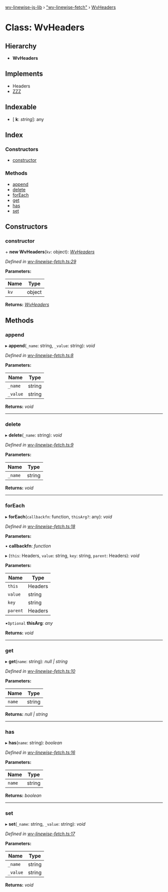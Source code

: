 [wv-linewise-js-lib](../README.md) › ["wv-linewise-fetch"](../modules/_wv_linewise_fetch_.md) › [WvHeaders](_wv_linewise_fetch_.wvheaders.md)

# Class: WvHeaders

## Hierarchy

* **WvHeaders**

## Implements

* Headers
* [ZZZ](../interfaces/_wv_linewise_fetch_.zzz.md)

## Indexable

* \[ **k**: *string*\]: any

## Index

### Constructors

* [constructor](_wv_linewise_fetch_.wvheaders.md#constructor)

### Methods

* [append](_wv_linewise_fetch_.wvheaders.md#append)
* [delete](_wv_linewise_fetch_.wvheaders.md#delete)
* [forEach](_wv_linewise_fetch_.wvheaders.md#foreach)
* [get](_wv_linewise_fetch_.wvheaders.md#get)
* [has](_wv_linewise_fetch_.wvheaders.md#has)
* [set](_wv_linewise_fetch_.wvheaders.md#set)

## Constructors

###  constructor

\+ **new WvHeaders**(`kv`: object): *[WvHeaders](_wv_linewise_fetch_.wvheaders.md)*

*Defined in [wv-linewise-fetch.ts:29](https://github.com/forbesmyester/wv-linewise/blob/5431908/js-lib/src/wv-linewise-fetch.ts#L29)*

**Parameters:**

Name | Type |
------ | ------ |
`kv` | object |

**Returns:** *[WvHeaders](_wv_linewise_fetch_.wvheaders.md)*

## Methods

###  append

▸ **append**(`_name`: string, `_value`: string): *void*

*Defined in [wv-linewise-fetch.ts:8](https://github.com/forbesmyester/wv-linewise/blob/5431908/js-lib/src/wv-linewise-fetch.ts#L8)*

**Parameters:**

Name | Type |
------ | ------ |
`_name` | string |
`_value` | string |

**Returns:** *void*

___

###  delete

▸ **delete**(`_name`: string): *void*

*Defined in [wv-linewise-fetch.ts:9](https://github.com/forbesmyester/wv-linewise/blob/5431908/js-lib/src/wv-linewise-fetch.ts#L9)*

**Parameters:**

Name | Type |
------ | ------ |
`_name` | string |

**Returns:** *void*

___

###  forEach

▸ **forEach**(`callbackfn`: function, `thisArg?`: any): *void*

*Defined in [wv-linewise-fetch.ts:18](https://github.com/forbesmyester/wv-linewise/blob/5431908/js-lib/src/wv-linewise-fetch.ts#L18)*

**Parameters:**

▪ **callbackfn**: *function*

▸ (`this`: Headers, `value`: string, `key`: string, `parent`: Headers): *void*

**Parameters:**

Name | Type |
------ | ------ |
`this` | Headers |
`value` | string |
`key` | string |
`parent` | Headers |

▪`Optional`  **thisArg**: *any*

**Returns:** *void*

___

###  get

▸ **get**(`name`: string): *null | string*

*Defined in [wv-linewise-fetch.ts:10](https://github.com/forbesmyester/wv-linewise/blob/5431908/js-lib/src/wv-linewise-fetch.ts#L10)*

**Parameters:**

Name | Type |
------ | ------ |
`name` | string |

**Returns:** *null | string*

___

###  has

▸ **has**(`name`: string): *boolean*

*Defined in [wv-linewise-fetch.ts:16](https://github.com/forbesmyester/wv-linewise/blob/5431908/js-lib/src/wv-linewise-fetch.ts#L16)*

**Parameters:**

Name | Type |
------ | ------ |
`name` | string |

**Returns:** *boolean*

___

###  set

▸ **set**(`_name`: string, `_value`: string): *void*

*Defined in [wv-linewise-fetch.ts:17](https://github.com/forbesmyester/wv-linewise/blob/5431908/js-lib/src/wv-linewise-fetch.ts#L17)*

**Parameters:**

Name | Type |
------ | ------ |
`_name` | string |
`_value` | string |

**Returns:** *void*
